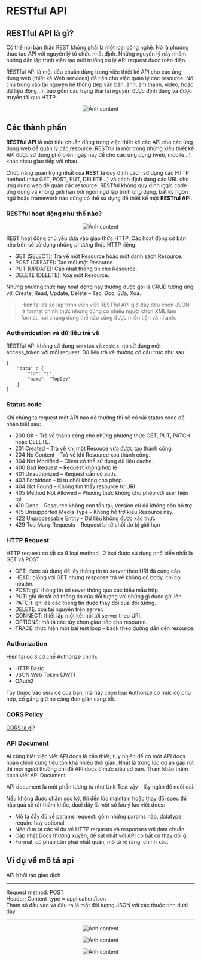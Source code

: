 # RESTful API

## RESTful API là gì?
Có thể nói bản thân REST không phải là một loại công nghệ. Nó là phương thức tạo API với nguyên lý tổ chức nhất định. Những nguyên lý này nhằm hướng dẫn lập trình viên tạo môi trường xử lý API request được toàn diện.

RESTful API là một tiêu chuẩn dùng trong việc thiết kế API cho các ứng dụng web (thiết kế Web services) để tiện cho việc quản lý các resource. Nó chú trọng vào tài nguyên hệ thống (tệp văn bản, ảnh, âm thanh, video, hoặc dữ liệu động…), bao gồm các trạng thái tài nguyên được định dạng và được truyền tải qua HTTP.

<p align="center">
    <img alt="Ảnh content" src="./images/restful-api.jpg" />
</p>

## Các thành phần

**RESTful API** là một tiêu chuẩn dùng trong việc thiết kế các API cho các ứng dụng web để quản lý các resource. RESTful là một trong những kiểu thiết kế API được sử dụng phổ biến ngày nay để cho các ứng dụng (web, mobile…) khác nhau giao tiếp với nhau.

Chức năng quan trọng nhất của **REST** là quy định cách sử dụng các HTTP method (như GET, POST, PUT, DELETE…) và cách định dạng các URL cho ứng dụng web để quản các resource. RESTful không quy định logic code ứng dụng và không giới hạn bởi ngôn ngữ lập trình ứng dụng, bất kỳ ngôn ngữ hoặc framework nào cũng có thể sử dụng để thiết kế một **RESTful API**.
### RESTful hoạt động như thế nào?
<p align="center">
    <img alt="Ảnh content" src="./images/restful-rest-diagram-api.jpg" />
</p>

REST hoạt động chủ yếu dựa vào giao thức HTTP. Các hoạt động cơ bản nêu trên sẽ sử dụng những phương thức HTTP riêng.

* GET (SELECT): Trả về một Resource hoặc một danh sách Resource.
* POST (CREATE): Tạo mới một Resource.
* PUT (UPDATE): Cập nhật thông tin cho Resource.
* DELETE (DELETE): Xoá một Resource.

Những phương thức hay hoạt động này thường được gọi là CRUD tương ứng với Create, Read, Update, Delete – Tạo, Đọc, Sửa, Xóa.

>Hiện tại đa số lập trình viên viết RESTful API giờ đây đều chọn JSON là format chính thức nhưng cũng có nhiều người chọn XML làm format, nói chung dùng thế nào cũng được miễn tiện và nhanh.
### Authentication và dữ liệu trả về
RESTful API không sử dụng `session` và `cookie`, nó sử dụng một access_token với mỗi request. Dữ liệu trả về thường có cấu trúc như sau:
```
{
    "data" : {
        "id": "1",
        "name": "TopDev"
    }
}
```
### Status code
Khi chúng ta request một API nào đó thường thì sẽ có vài status code để nhận biết sau:

* 200 OK – Trả về thành công cho những phương thức GET, PUT, PATCH hoặc DELETE.
* 201 Created – Trả về khi một Resouce vừa được tạo thành công.
* 204 No Content – Trả về khi Resource xoá thành công.
* 304 Not Modified – Client có thể sử dụng dữ liệu cache.
* 400 Bad Request – Request không hợp lệ
* 401 Unauthorized – Request cần có auth.
* 403 Forbidden – bị từ chối không cho phép.
* 404 Not Found – Không tìm thấy resource từ URI
* 405 Method Not Allowed – Phương thức không cho phép với user hiện tại.
* 410 Gone – Resource không còn tồn tại, Version cũ đã không còn hỗ trợ.
* 415 Unsupported Media Type – Không hỗ trợ kiểu Resource này.
* 422 Unprocessable Entity – Dữ liệu không được xác thực
* 429 Too Many Requests – Request bị từ chối do bị giới hạn

### HTTP Request
HTTP request có tất cả 9 loại method , 2 loại được sử dụng phổ biến nhất là GET và POST

* GET: được sử dụng để lấy thông tin từ server theo URI đã cung cấp.
* HEAD: giống với GET nhưng response trả về không có body, chỉ có header.
* POST: gửi thông tin tới sever thông qua các biểu mẫu http.
* PUT: ghi đè tất cả thông tin của đối tượng với những gì được gửi lên.
* PATCH: ghi đè các thông tin được thay đổi của đối tượng.
* DELETE: xóa tài nguyên trên server.
* CONNECT: thiết lập một kết nối tới server theo URI.
* OPTIONS: mô tả các tùy chọn giao tiếp cho resource.
* TRACE: thực hiện một bài test loop – back theo đường dẫn đến resource.
### Authorization
Hiện tại có 3 cơ chế Authorize chính:

* HTTP Basic
* JSON Web Token (JWT)
* OAuth2

Tùy thuộc vào service của bạn, mà hãy chọn loại Authorize có mức độ phù hợp, cố gắng giữ nó càng đơn giản càng tốt.
### CORS Policy
[CORS là gì](https://topdev.vn/blog/cors-la-gi/)?
### API Document
Ai cũng biết việc viết API docs là cần thiết, tuy nhiên để có một API docs hoàn chỉnh cũng tiêu tốn khá nhiều thời gian. Nhất là trong lúc dự án gấp rút thì mọi người thường chỉ để API docs ở mức siêu cơ bản. Tham khảo thêm cách viết API Document.

API document là một phần tương tự như Unit Test vậy – lấy ngắn để nuôi dài.

Nếu không được chăm sóc kỹ, thì đến lúc maintain hoặc thay đổi spec thì hậu quả sẽ rất thảm khốc, dưới đây là một số lưu ý lúc viết docs:

* Mô tả đầy đủ về params request: gồm những params nào, datatype, require hay optional.
* Nên đưa ra các ví dụ về HTTP requests và responses với data chuẩn.
* Cập nhật Docs thường xuyên, để sát nhất với API có bất cứ thay đổi gì.
* Format, cú pháp cần phải nhất quán, mô tả rõ ràng, chính xác.

## Ví dụ về mô tả api

API Khởi tạo giao dịch

---

Request method: POST <br>
Header: Content-type = application/json<br>
Tham số đầu vào và đầu ra là một đối tượng JSON với các thuộc tính dưới đây:

---

<p align="center">
    <img alt="Ảnh content" src="./images/API-document-input.jpg" />
</p>

<p align="center">
    <img alt="Ảnh content" src="./images/API-document-input-1.jpg" />
</p>

<p align="center">
    <img alt="Ảnh content" src="./images/API-document-input-2.jpg" />
</p>
